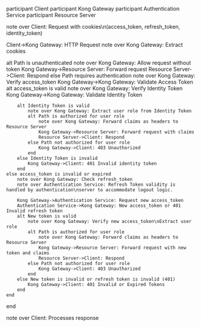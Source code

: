 participant Client
participant Kong Gateway
participant Authentication Service
participant Resource Server

note over Client: Request with cookies\n(access_token, refresh_token, identity_token)

Client->Kong Gateway: HTTP Request
note over Kong Gateway: Extract cookies

alt Path is unauthenticated
    note over Kong Gateway: Allow request without token
    Kong Gateway->Resource Server: Forward request
    Resource Server->Client: Respond
else Path requires authentication
    note over Kong Gateway: Verify access_token
    Kong Gateway->Kong Gateway: Validate Access Token
    alt access_token is valid
        note over Kong Gateway: Verify Identity Token
        Kong Gateway->Kong Gateway: Validate Identity Token

        alt Identity Token is valid
            note over Kong Gateway: Extract user role from Identity Token
            alt Path is authorized for user role
                note over Kong Gateway: Forward claims as headers to Resource Server
                Kong Gateway->Resource Server: Forward request with claims
                Resource Server->Client: Respond
            else Path not authorized for user role
                Kong Gateway->Client: 403 Unauthorized
            end
        else Identity Token is invalid
            Kong Gateway->Client: 401 Invalid identity token
        end
    else access_token is invalid or expired
        note over Kong Gateway: Check refresh_token
        note over Authentication Service: Refresh Token validity is handled by authentication\nserver to accommodate logout logic.

        Kong Gateway->Authentication Service: Request new access_token
        Authentication Service->Kong Gateway: New access_token or 401 Invalid refresh token
        alt New token is valid
            note over Kong Gateway: Verify new access_token\nExtract user role
            alt Path is authorized for user role
                note over Kong Gateway: Forward claims as headers to Resource Server
                Kong Gateway->Resource Server: Forward request with new token and claims
                Resource Server->Client: Respond
            else Path not authorized for user role
                Kong Gateway->Client: 403 Unauthorized
            end
        else New token is invalid or refresh token is invalid (401)
            Kong Gateway->Client: 401 Invalid or Expired Tokens
        end
    end
end
       
note over Client: Processes response
